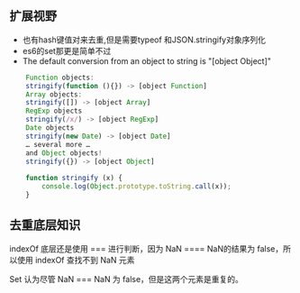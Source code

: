## 扩展视野
* 也有hash键值对来去重,但是需要typeof 和JSON.stringify对象序列化
* es6的set那更是简单不过
* The default conversion from an object to string is "[object Object]"
    
```js
    Function objects:
    stringify(function (){}) -> [object Function]
    Array objects:
    stringify([]) -> [object Array]
    RegExp objects
    stringify(/x/) -> [object RegExp]
    Date objects
    stringify(new Date) -> [object Date]
    … several more …
    and Object objects!
    stringify({}) -> [object Object]
    
    function stringify (x) {
        console.log(Object.prototype.toString.call(x));
    }
```
## 去重底层知识
indexOf 底层还是使用 === 进行判断，因为 NaN ==== NaN的结果为 false，所以使用 indexOf 查找不到 NaN 元素

Set 认为尽管 NaN === NaN 为 false，但是这两个元素是重复的。